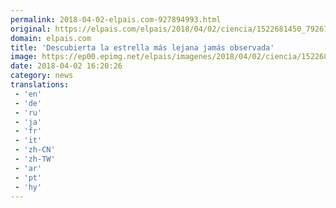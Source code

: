 ```yaml
---
permalink: 2018-04-02-elpais.com-927894993.html
original: https://elpais.com/elpais/2018/04/02/ciencia/1522681450_792678.html#?ref=rss&format=simple&link=link
domain: elpais.com
title: 'Descubierta la estrella más lejana jamás observada'
image: https://ep00.epimg.net/elpais/imagenes/2018/04/02/ciencia/1522681450_792678_1522681851_rrss_normal.jpg
date: 2018-04-02 16:20:26
category: news
translations: 
 - 'en'
 - 'de'
 - 'ru'
 - 'ja'
 - 'fr'
 - 'it'
 - 'zh-CN'
 - 'zh-TW'
 - 'ar'
 - 'pt'
 - 'hy'
---
```


